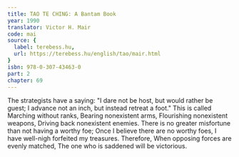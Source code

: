 ```yaml
---
title: TAO TE CHING: A Bantam Book
year: 1990
translator: Victor H. Mair
code: mai
source: {
  label: terebess.hu,
  url: https://terebess.hu/english/tao/mair.html
}
isbn: 978-0-307-43463-0
part: 2
chapter: 69
---
```

The strategists have a saying:
"I dare not be host, but would rather be guest;
I advance not an inch, but instead retreat a foot."
This is called
Marching without ranks,
Bearing nonexistent arms,
Flourishing nonexistent weapons,
Driving back nonexistent enemies.
There is no greater misfortune than not having a worthy foe;
Once I believe there are no worthy foes, I have well-nigh forfeited my treasures.
Therefore,
When opposing forces are evenly matched,
The one who is saddened will be victorious.